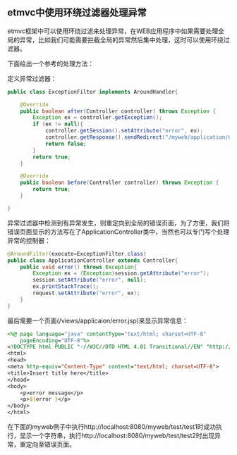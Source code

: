 ## etmvc中使用环绕过滤器处理异常

etmvc框架中可以使用环绕过滤来处理异常，在WEB应用程序中如果需要处理全局的异常，比如我们可能需要拦截全局的异常然后集中处理，这时可以使用环绕过滤器。

下面给出一个参考的处理方法：

定义异常过滤器：

```java
public class ExceptionFilter implements AroundHandler{

	@Override
	public boolean after(Controller controller) throws Exception {
		Exception ex = controller.getException();
		if (ex != null){
			controller.getSession().setAttribute("error", ex);
			controller.getResponse().sendRedirect("/myweb/application/error");
			return false;
		}
		return true;
	}

	@Override
	public boolean before(Controller controller) throws Exception {
		return true;
	}

}
```

异常过滤器中检测到有异常发生，则重定向到全局的错误页面，为了方便，我们将错误页面显示的方法写在了ApplicationController类中，当然也可以专门写个处理异常的控制器：

```java
@AroundFilter(execute=ExceptionFilter.class)
public class ApplicationController extends Controller{
	public void error() throws Exception{
		Exception ex = (Exception)session.getAttribute("error");
		session.setAttribute("error", null);
		ex.printStackTrace();
		request.setAttribute("error", ex);
	}
}
```

最后需要一个页面(/views/applicaion/error.jsp)来显示异常信息：

```jsp
<%@ page language="java" contentType="text/html; charset=UTF-8"
    pageEncoding="UTF-8"%>
<!DOCTYPE html PUBLIC "-//W3C//DTD HTML 4.01 Transitional//EN" "http://www.w3.org/TR/html4/loose.dtd">
<html>
<head>
<meta http-equiv="Content-Type" content="text/html; charset=UTF-8">
<title>Insert title here</title>
</head>
<body>
	<p>error message</p>
	<p>${error }</p>
</body>
</html>
```

在下面的myweb例子中执行http://localhost:8080/myweb/test/test1时成功执行，显示一个字符串，执行http://localhost:8080/myweb/test/test2时出现异常，重定向至错误页面。
